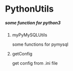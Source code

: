 # PythonUtils
##### some function for python3

1. myPyMySQLUtils

   some functions for pymysql

2. getConfig

   get config from .ini file

